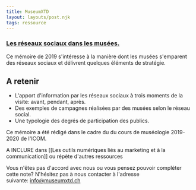 ```yaml
---
title: MuseumXTD
layout: layouts/post.njk
tags: ressource
---
```

### [Les réseaux sociaux dans les musées.](https://www.museums.ch/fr/assets/files/dossiers_f/Bildung/Travaux%20certificat/2019-2020/Ricard.pdf)

Ce mémoire de 2019 s'intéresse à la manière dont les musées s'emparent des réseaux sociaux et délivrent quelques éléments de stratégie. 

## A retenir
- L'apport d'information par les réseaux sociaux à trois moments de la visite: avant, pendant, après. 
- Des exemples de campagnes réalisées par des musées selon le réseau social.  
- Une typologie des degrés de participation des publics. 
  
Ce mémoire a été rédigé dans le cadre du du cours de muséologie 2019-2020 de l'ICOM. 

A INCLURE dans [[Les outils numériques liés au marketing et à la communication]] ou répète d'autres ressources

Vous n'êtes pas d'accord avec nous ou vous pensez pouvoir compléter cette note? N'hésitez pas à nous contacter à l'adresse suivante: [info@museumxtd.ch](mailto:info@museumxtd.ch)